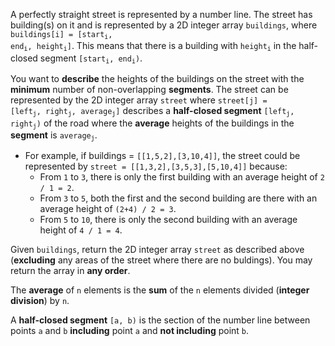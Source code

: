 A perfectly straight street is represented by a number line. The street has building(s) on it and is represented by a 2D integer array `buildings`, where <code>buildings[i] = [start<sub>i</sub>, end<sub>i</sub>, height<sub>i</sub>]</code>. This means that there is a building with <code>height<sub>i</sub></code> in the half-closed segment <code>[start<sub>i</sub>, end<sub>i</sub>)</code>.

You want to **describe** the heights of the buildings on the street with the **minimum** number of non-overlapping **segments**. The street can be represented by the 2D integer array `street` where <code>street[j] = [left<sub>j</sub>, right<sub>j</sub>, average<sub>j</sub>]</code> describes a **half-closed segment** <code>[left<sub>j</sub>, right<sub>j</sub>)</code> of the road where the **average** heights of the buildings in the **segment** is <code>average<sub>j</sub></code>.

- For example, if buildings = `[[1,5,2],[3,10,4]]`, the street could be represented by `street = [[1,3,2],[3,5,3],[5,10,4]]` because:
  + From `1` to `3`, there is only the first building with an average height of `2 / 1 = 2`.
  + From `3` to `5`, both the first and the second building are there with an average height of `(2+4) / 2 = 3`.
  + From `5` to `10`, there is only the second building with an average height of `4 / 1 = 4`.

Given `buildings`, return the 2D integer array `street` as described above (**excluding** any areas of the street where there are no buldings). You may return the array in **any order**.

The **average** of `n` elements is the **sum** of the `n` elements divided (**integer division**) by `n`.

A **half-closed segment** `[a, b)` is the section of the number line between points `a` and `b` **including** point `a` and **not including** point `b`.
